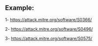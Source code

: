 ## Example:

1- https://attack.mitre.org/software/S0366/

2- https://attack.mitre.org/software/S0496/

3- https://attack.mitre.org/software/S0575/

